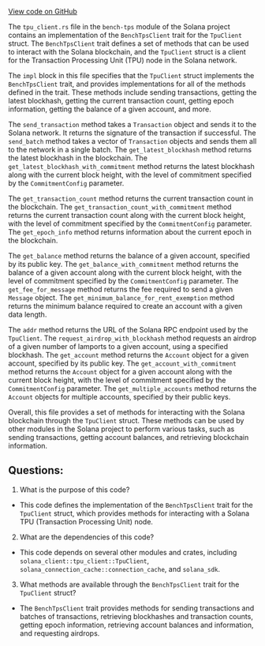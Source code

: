 [View code on GitHub](https://github.com/solana-labs/solana/blob/master/bench-tps/src/bench_tps_client/tpu_client.rs)

The `tpu_client.rs` file in the `bench-tps` module of the Solana project contains an implementation of the `BenchTpsClient` trait for the `TpuClient` struct. The `BenchTpsClient` trait defines a set of methods that can be used to interact with the Solana blockchain, and the `TpuClient` struct is a client for the Transaction Processing Unit (TPU) node in the Solana network.

The `impl` block in this file specifies that the `TpuClient` struct implements the `BenchTpsClient` trait, and provides implementations for all of the methods defined in the trait. These methods include sending transactions, getting the latest blockhash, getting the current transaction count, getting epoch information, getting the balance of a given account, and more.

The `send_transaction` method takes a `Transaction` object and sends it to the Solana network. It returns the signature of the transaction if successful. The `send_batch` method takes a vector of `Transaction` objects and sends them all to the network in a single batch. The `get_latest_blockhash` method returns the latest blockhash in the blockchain. The `get_latest_blockhash_with_commitment` method returns the latest blockhash along with the current block height, with the level of commitment specified by the `CommitmentConfig` parameter.

The `get_transaction_count` method returns the current transaction count in the blockchain. The `get_transaction_count_with_commitment` method returns the current transaction count along with the current block height, with the level of commitment specified by the `CommitmentConfig` parameter. The `get_epoch_info` method returns information about the current epoch in the blockchain.

The `get_balance` method returns the balance of a given account, specified by its public key. The `get_balance_with_commitment` method returns the balance of a given account along with the current block height, with the level of commitment specified by the `CommitmentConfig` parameter. The `get_fee_for_message` method returns the fee required to send a given `Message` object. The `get_minimum_balance_for_rent_exemption` method returns the minimum balance required to create an account with a given data length.

The `addr` method returns the URL of the Solana RPC endpoint used by the `TpuClient`. The `request_airdrop_with_blockhash` method requests an airdrop of a given number of lamports to a given account, using a specified blockhash. The `get_account` method returns the `Account` object for a given account, specified by its public key. The `get_account_with_commitment` method returns the `Account` object for a given account along with the current block height, with the level of commitment specified by the `CommitmentConfig` parameter. The `get_multiple_accounts` method returns the `Account` objects for multiple accounts, specified by their public keys.

Overall, this file provides a set of methods for interacting with the Solana blockchain through the `TpuClient` struct. These methods can be used by other modules in the Solana project to perform various tasks, such as sending transactions, getting account balances, and retrieving blockchain information.
## Questions: 
 1. What is the purpose of this code?
- This code defines the implementation of the `BenchTpsClient` trait for the `TpuClient` struct, which provides methods for interacting with a Solana TPU (Transaction Processing Unit) node.

2. What are the dependencies of this code?
- This code depends on several other modules and crates, including `solana_client::tpu_client::TpuClient`, `solana_connection_cache::connection_cache`, and `solana_sdk`.

3. What methods are available through the `BenchTpsClient` trait for the `TpuClient` struct?
- The `BenchTpsClient` trait provides methods for sending transactions and batches of transactions, retrieving blockhashes and transaction counts, getting epoch information, retrieving account balances and information, and requesting airdrops.